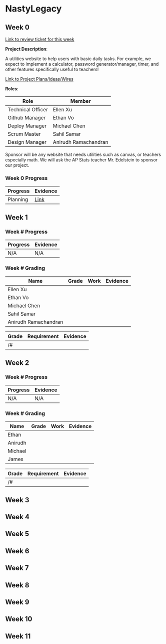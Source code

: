 # NastyLegacy



## Week 0

[Link to review ticket for this week](https://github.com/NastyEthan/NastyLegacy/issues/1)

**Project Description**:

A utilities website to help users with basic daily tasks. For example, we expect to implement a calculator, password generator/manager, timer, and other features specifically useful to teachers! 

[Link to Project Plans/Ideas/Wires](https://github.com/NastyLegacy/NastyLegacy/wiki/Old-Project-Plans-Ideas-Wires) 

**Roles**:

|Role| Member |
| - | - |
| Technical Officer | Ellen Xu |
| Github Manager | Ethan Vo |
| Deploy Manager | Michael Chen |
| Scrum Master | Sahil Samar |
| Design Manager | Anirudh Ramachandran |

Sponsor will be any website that needs utilities such as canvas, or teachers especially math. We will ask the AP Stats teacher Mr. Edelstein to sponsor our project. 

### Week 0 Progress

| Progress | Evidence |
| - | - |
| Planning | [Link](https://github.com/NastyEthan/NastyLegacy/issues/1) |

## Week 1

### Week # Progress

| Progress | Evidence |
| - | - |
| N/A | N/A |

### Week # Grading

| Name | Grade | Work | Evidence |
| - | - | - | - |
| Ellen Xu | | | |
| Ethan Vo | | | |
| Michael Chen | | | |
| Sahil Samar | | | |
| Anirudh Ramachandran | | | |

| Grade | Requirement | Evidence |
| - | - | - |
| /# | | | |

## Week 2

### Week # Progress

| Progress | Evidence |
| - | - |
| N/A | N/A |

### Week # Grading
| Name | Grade | Work | Evidence |
| - | - | - | - |
| Ethan | | | |
| Anirudh | | | |
| Michael | | | |
| James | | | |

| Grade | Requirement | Evidence |
| - | - | - |
| /# | | | |
## Week 3

## Week 4

## Week 5

## Week 6

## Week 7

## Week 8

## Week 9

## Week 10

## Week 11

